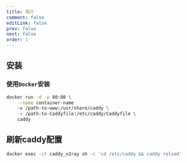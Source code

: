 ```yaml
---
title: 简介
comment: false
editLink: false
prev: false
next: false
order: 1
---
```


## 安装

### 使用`Docker`安装


```bash
docker run -d -p 80:80 \
    --name container-name
    -v /path-to-www:/usr/share/caddy \
    -v /path-to-Caddyfile:/etc/caddy/Caddyfile \
    caddy
```

<CommandBuilder :editors='[
{
"label": "容器名称",
"placeholder": "docker容器的名称",
"field": "dockerContainerName",
"type": "text",
"defaultValue": "www"
},
{
"label": "本地端口",
"placeholder": "映射到caddy容器的80端口",
"field": "localPort",
"type": "number",
"defaultValue": 80
},
{
"label": "网站目录",
"placeholder": "位于主机上的网站目录",
"field": "wwwPath",
"type": "text"
},
{
"label": "配置文件",
"placeholder": "位于主机上的Caddyfile文件",
"field": "caddyFilePath",
"type": "text"
}
]' cmdTemplate="docker run -d -p {localPort}:80 \
--name {dockerContainerName} \
-v {wwwPath}:/usr/share/caddy \
-v {caddyFilePath}:/etc/caddy/Caddyfile \
caddy" />



## 刷新caddy配置

```bash
docker exec -it caddy_v2ray sh -c 'cd /etc/caddy && caddy reload'
```
<CommandBuilder title="重新加载caddy配置" :editors='[
{
"label": "容器名",
"placeholder": "docker容器的名称",
"field": "dockerContainerName",
"type": "text"
} 
]' cmdTemplate="docker exec -it  {dockerContainerName} sh -c 'cd /etc/caddy && caddy reload'"
 />
